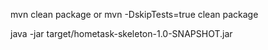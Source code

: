 mvn clean package or mvn -DskipTests=true clean package 




java -jar target/hometask-skeleton-1.0-SNAPSHOT.jar